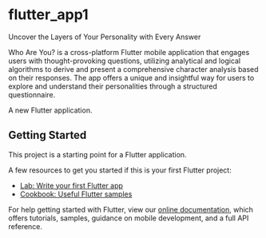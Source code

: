 # flutter_app1

Uncover the Layers of Your Personality with Every Answer

Who Are You? is a cross-platform Flutter mobile application that engages users with thought-provoking questions, utilizing analytical and logical algorithms to derive and present a comprehensive character analysis based on their responses. The app offers a unique and insightful way for users to explore and understand their personalities through a structured questionnaire.

A new Flutter application.

## Getting Started

This project is a starting point for a Flutter application.

A few resources to get you started if this is your first Flutter project:

- [Lab: Write your first Flutter app](https://flutter.dev/docs/get-started/codelab)
- [Cookbook: Useful Flutter samples](https://flutter.dev/docs/cookbook)

For help getting started with Flutter, view our
[online documentation](https://flutter.dev/docs), which offers tutorials,
samples, guidance on mobile development, and a full API reference.
